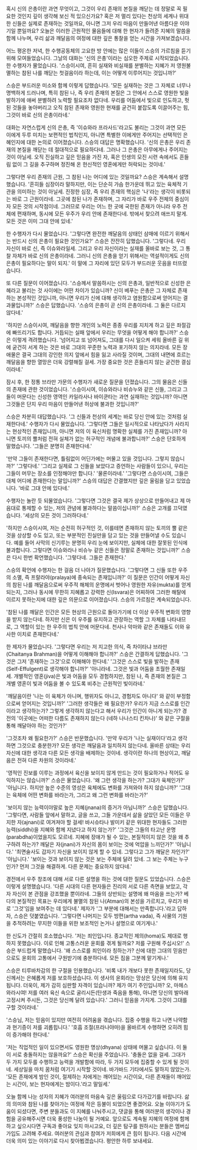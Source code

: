 

혹시 신의 은총이란 과연 무엇이고,
그것이 우리 존재의 본질을 깨닫는 데 정말로 꼭 필요한
것인지 깊이 생각해 보신 적 있으신가요? 혹은 저 멀리
있다는 천상의 세계나 위대한 신들은 실제로 존재하는
것일까요,
아니면 그저 우리 마음이 만들어낸 아름다운 이야기일
뿐일까요? 오늘은 이러한 근원적인 물음들에 대해 한
현자가 들려준 지혜의 말씀을 함께 나누며,
우리 삶과 깨달음의 여정에 대한 깊은 통찰을 얻는
시간을 가져보겠습니다.



어느 평온한 저녁,
한 수행공동체의 고요한 방 안에는 많은 이들이 스승의
가르침을 듣기 위해 모여들었습니다.
그날의 대화는 '신의 은총'이라는 심오한 주제로
시작되었습니다.
한 수행자가 물었습니다.
'스승이시여,
흔히 실재와 비실재를 분별하는 지혜가 저 영원불멸하는
참된 나를 깨닫는 첫걸음이라 하는데,
이는 어떻게 이루어지는 것입니까?'

스승은 부드러운 미소와 함께 이렇게 답했습니다.
'모든 실재하는 것은 그 자체로 너무나 명백하게
드러나며,
특히 참된 나,
즉 우리 존재의 본질은 그 안에서 스스로 영원한 빛을
발하기에 애써 분별하려 노력할 필요조차 없다네.
우리를 어둠에서 빛으로 인도하고,
헛된 것들을 놓아버리고 오직 참된 존재와 영원한 현재를
굳건히 붙잡도록 이끌어주는 힘,
그것이 바로 신의 은총이라네.'

대화는 자연스럽게 신의 은총,
즉 '이슈와라 프라사드'라고도 불리는 그것이 과연 모든
이에게 두루 미치는 보편적인 법칙인지,
아니면 특별한 이에게만 주어지는 선택적인 은혜인지에
대한 논의로 이어졌습니다.
스승의 대답은 명확했습니다.
'신의 은총은 우리 존재의 본질을 깨닫는 데 절대적으로
필요하다네.
그러나 그 은총은 아무에게나 주어지는 것이 아닐세.
오직 진실하고 깊은 믿음을 가진 자,
혹은 인생의 모진 시련 속에서도 흔들림 없이 그 길을
추구하며 정진해 온 헌신적인 영혼에게만 허락되는
것이네.'

그렇다면 우리 존재의 근원,
그 참된 나는 어디에 있는 것일까요? 스승은 계속해서
설명했습니다.
'흔히들 심장이라 말하지만,
이는 단순히 가슴 한가운데 뛰고 있는 육체적 기관을
의미하는 것이 아닐세.
진정한 심장,
즉 우리 존재의 핵심은 '나'라는 생각이 비롯되는 바로
그 근원이라네.
그곳에 참된 나가 존재하며,
그 자리가 바로 우주 전체의 중심이자 모든 것의
시작점이네.
그러므로 우리는 어느 한 곳에 국한된 존재가 아니라
우주 전체에 편재하며,
동시에 모든 우주가 우리 안에 존재한다네.
밖에서 찾으려 애쓰지 말게.
모든 것은 이미 그대 안에 있네.'

한 수행자가 다시 물었습니다.
'그렇다면 완전한 깨달음의 상태인 삼매에 이르기
위해서는 반드시 신의 은총이 필요한 것인가요?' 스승은
잔잔히 답했습니다.
'그렇다네.
우리 자신이 바로 신,
즉 이슈와라일세.
그리고 우리 자신이라는 실재를 올바로 보는 것,
그 통찰 자체가 바로 신의 은총이라네.
그러니 신의 은총을 얻기 위해서는 역설적이게도 신의
은총이 필요하다는 말이 되지.' 이 말에 그 자리에
있던 모두가 부드러운 웃음을 터뜨렸습니다.

또 다른 질문이 이어졌습니다.
'스승께서 말씀하시는 신의 은총과,
일반적으로 신성한 은혜라고 불리는 것 사이에는 어떤
차이가 있습니까? 신이 베푸는 은총은 그 자체로
존재하는 본성적인 것입니까,
아니면 우리가 신에 대해 생각하고 염원함으로써 얻어지는
결과물입니까?' 스승은 답했습니다.
'스승의 은총이 곧 신의 은총이라네.
그 둘은 다르지 않다네.'

'하지만 스승이시여,
깨달음을 향한 개인의 노력은 종종 우리를 지치게 하고
깊은 좌절감에 빠뜨리기도 합니다.
거듭되는 실패 앞에서 우리는 무엇을 어떻게 해야
합니까?' 스승은 이렇게 격려했습니다.
'넘어지고 또 넘어져도,
그대를 다시 일으켜 세워 올바른 길 위에 굳건히 서게
하는 것은 바로 그대의 꾸준한 노력과 포기하지 않는
의지라네.
모든 장애물은 결국 그대의 강인한 의지 앞에서 힘을
잃고 사라질 것이며,
그대의 내면에 흐르는 깨달음을 향한 열망은 더욱
강렬해질 걸세.
가장 중요한 것은 흔들리지 않는 굳건한 결심이라네.'

잠시 후,
한 정통 브라만 가문의 수행자가 새로운 질문을
던졌습니다.
그의 물음은 신들의 존재에 관한 것이었습니다.
'스승이시여,
이슈와라나 비슈누와 같은 신들,
그리고 그들이 머문다는 신성한 영역인 카일라사나
바이쿤타는 과연 실재하는 것입니까? 아니면 그것들은
단지 우리 마음이 만들어낸 허상에 불과한 것입니까?'

스승은 차분히 대답했습니다.
'그 신들과 천상의 세계는 바로 당신 안에 있는 것처럼
실재한다네.' 수행자가 다시 물었습니다.
'그렇다면 그들은 일시적으로 나타났다가 사라지는
현상적인 존재입니까,
아니면 저의 이 육신처럼 명확한 실체를 가진
존재입니까? 아니면 토끼의 뿔처럼 전혀 실체가 없는
허구적인 개념에 불과합니까?' 스승은 단호하게
말했습니다.
'그들은 분명히 존재한다네.'

'만약 그들이 존재한다면,
틀림없이 어딘가에는 머물고 있을 것입니다.
그렇지 않습니까?' '그렇다네.' '그리고 실제로 그
신들을 보았다고 증언하는 사람들이 있으니,
우리는 그들이 머무는 장소를 인정해야만 합니다.'
'물론이라네.' '그렇다면 스승이시여,
그들은 대체 어디에 존재한다는 말입니까?' 스승의
대답은 간결했지만 깊은 울림을 담고 있었습니다.
'바로 그대 안에 있다네.'

수행자는 놀란 듯 되물었습니다.
'그렇다면 그것은 결국 제가 상상으로 만들어내고 제
마음대로 통제할 수 있는,
저의 관념에 불과하다는 말씀이십니까?' 스승은 고개를
끄덕였습니다.
'세상의 모든 것이 그러하다네.'

'하지만 스승이시여,
저는 순전히 허구적인 것,
이를테면 존재하지 않는 토끼의 뿔 같은 것을 상상할
수도 있고,
또는 부분적인 진실만을 담고 있는 것을 만들어낼 수도
있습니다.
예를 들어 사막의 신기루는 분명히 우리 눈에 보이지만,
실체에 대한 잘못된 인식에 불과합니다.
그렇다면 이슈와라나 비슈누 같은 신들은 정말로 존재하는
것입니까?' 스승은 다시 한번 확언했습니다.
'그렇다네.
그들은 존재한다.'

스승의 확언에 수행자는 한 걸음 더 나아가
질문했습니다.
'그렇다면 그 신들 또한 우주의 소멸,
즉 프랄라야(pralaya)에 종속되는 존재입니까?'
이 질문은 인간이 어떻게 자신의 참된 나를 깨달음으로써
우주적 해체의 운명에서 벗어나 영원한
자유(mukta)를 얻게 되는지,
그러나 동시에 무한히 지혜롭고 강력한
신(Isvara)은 어찌하여 그러한 해탈에 이르지
못하는지에 대한 깊은 의문으로 이어졌습니다.
스승의 가르침은 계속되었습니다.

'참된 나를 깨달은 인간은 모든 현상의 근원으로
돌아가기에 더 이상 우주적 변화의 영향을 받지
않는다네.
하지만 신은 이 우주를 유지하고 관장하는 역할 그
자체를 나타내므로,
그 역할이 있는 한 우주의 법칙 안에 머문다네.
천사나 악마와 같은 존재들도 이와 유사한 이치로
존재한다네.'

한 제자가 물었습니다.
'그렇다면 우리는 저 지고한 의식,
즉 차이타냐 브라만(Chaitanya Brahman)을
어떻게 이해해야 합니까?' 스승은 간결하게 답했습니다.
'그것은 그저 '존재하는 그것'으로 이해해야 한다네.'
'그것은 스스로 빛을 발하는
존재(Self-Effulgent)로 생각해야 합니까?'
'아니라네.
그것은 빛과 어둠을 초월한 존재일세.
개별적인 영혼(jiva)은 빛과 어둠을 모두
경험하지만,
참된 나,
즉 존재의 본질은 그 개별 영혼이 빛과 어둠을 볼 수
있도록 비추는 근원적인 빛이라네.'

'깨달음이란 '나는 이 육체가 아니며,
행위자도 아니고,
경험자도 아니다' 와 같이 부정함으로써 얻어지는
것입니까?' '그러한 생각들은 왜 필요한가? 우리가
지금 스스로를 인간이라고 생각하는가? 그렇게 생각하지
않는다고 해서 우리가 인간이 아니게 되는가? 경전의
'이곳에는 어떠한 다름도 존재하지 않는다 (네하
나나스티 킨차나)' 와 같은 구절을 통해 깨달아야 하는
것인가?'

'그것조차 왜 필요한가?' 스승은 반문했습니다.
'만약 우리가 '나는 실재이다'라고 생각하면 그것으로
충분한가? 모든 생각은 깨달음과 일치하지 않는다네.
올바른 상태는 우리 자신에 대한 생각과 다른 모든
생각을 배제하는 것이네.
생각이란 하나의 현상이고,
깨달음은 전혀 다른 차원의 것이라네.'

'영적인 진보를 이루는 과정에서 육신을 보이지 않게
만드는 것이 필요하거나 적어도 유익하지는 않습니까?'
스승은 물었습니다.
'왜 그런 생각을 하는가? 그대가 육체인가?'
'아닙니다.
하지만 높은 수준의 영성은 육체에도 변화를 가져와야
하지 않습니까?' '그대는 육체에 어떤 변화를
바라는가,
그리고 왜 그런 변화를 바라는가?'

'보이지 않는 능력이야말로 높은 지혜(jnana)의
증거가 아닙니까?' 스승은 답했습니다.
'그렇다면,
사람들 앞에서 말하고,
글을 쓰고,
그들 가운데서 삶을 살았던 모든 이들은 무지한
자(ajnani)로 여겨져야 할 걸세! 바시슈타나
발미키 같은 위대한 현자들도 그러한
능력(siddhi)을 지혜와 함께 지녔다고 하지
않는가?' '그것은 그들의 타고난
운명(parabdha)이었을지도 모르네.
지혜에 장애가 될 수 있는,
본질적이지 않은 것을 왜 추구하려 하는가? 깨달은
자(jnani)가 자신의 몸이 보이는 것에 억압을
느끼던가?' '아닙니다.' '최면술사도 갑자기 자신을
보이지 않게 할 수 있네.
그렇다고 그가 깨달은 자인가?' '아닙니다.' '보이는
것과 보이지 않는 것은 보는 주체에 달려 있네.
그 보는 주체는 누구인가? 먼저 그것을 해결하게.
다른 문제는 중요하지 않다네.'

경전에서 우주 창조에 대해 서로 다른 설명을 하는 것에
대한 질문도 있었습니다.
스승은 이렇게 설명했습니다.
'다른 시대의 다른 현자들은 진리의 서로 다른 측면을
보았고,
각자 자신이 본 관점을 강조했을 뿐이라네.
그들의 상반되는 설명에 왜 마음을 쓰는가? 베다의
본질적인 목표는 우리에게 불멸의 참된 나(Atman)의
본성을 가르치고,
우리가 바로 '그것'임을 보여주는 데 있다네.' 제자가
'그 부분에 대해서는 만족합니다.'라고 답하자,
스승은 덧붙였습니다.
'그렇다면 나머지는 모두 방편(artha vada),
즉 사물의 기원을 추적하려는 무지한 이들을 위한
보조적인 논거나 설명으로 여기게나.'

한 신도가 간절히 호소했습니다.
'저는 죄인입니다.
종교적인 제의(homa)도 제대로 행하지 못했습니다.
이로 인해 고통스러운 윤회를 겪게 될까요? 저를 구원해
주십시오!' 스승은 부드럽게 말했습니다.
'왜 스스로를 죄인이라 칭하는가? 신에 대한 그대의
믿음만으로도 윤회의 고통에서 구원받기에 충분하다네.
모든 짐을 그분께 맡기게나.'

스승은 티루바차감의 한 구절을 인용했습니다.
'비록 내가 개보다 못한 존재일지라도,
당신께서는 은혜롭게 저를 보호하셨습니다.
이 생사의 윤회라는 망상은 당신에 의해 유지됩니다.
더욱이,
제가 감히 심판할 자격이 있습니까? 제가 여기
주인입니까? 오,
마헤스와라시여! 저를 여러 육신 속으로 굴리시든(탄생과
죽음을 통해),
아니면 당신의 발아래 고정시켜 주시든,
그것은 당신께 달려 있습니다.' 그러니 믿음을 가지게.
그것이 그대를 구할 것이라네.'

'스승님,
저는 믿음이 있지만 여전히 어려움을 겪습니다.
집중 수행을 하고 나면 나약함과 현기증이 저를
괴롭힙니다.' '호흡 조절(프라나야마)을 올바르게
수행하면 오히려 힘이 증가해야 한다네.'

'저는 직업적인 일이 있으면서도 영원한
명상(dhyana) 상태에 머물고 싶습니다.
이 둘이 서로 충돌하지는 않을까요?' 스승은 확신을
주었습니다.
'충돌은 없을 걸세.
그대가 두 가지 모두를 수행하고 능력을 개발함에 따라,
두 가지 모두에 집중할 수 있게 될 것이네.
세상일을 마치 꿈처럼 여기기 시작할 것이네.
바가바드 기타에서도 말하지 않았는가.
'모든 존재에게 밤인 것이,
절제하는 자에게는 깨어있는 시간이요,
다른 존재들이 깨어있는 시간이,
보는 현자에게는 밤이다.'라고 말일세.'



오늘 함께 나눈 성자의 지혜가 여러분의 마음속 깊은
울림으로 다가갔기를 바랍니다.
삶의 의미와 참된 나를 찾아가는 여정에 작은 등불이
되었으면 좋겠어요.
오늘 이야기가 도움이 되셨다면,
주변 분들과도 이 지혜를 나눠주시고,
댓글을 통해 여러분의 생각이나 경험을 공유해주시면 더욱
풍성한 나눔이 될 거예요.
앞으로도 계속될 지혜의 여정에 함께하고 싶으시다면
구독과 좋아요 잊지 마시고요,
더 깊은 탐구를 원하시는 분들은 멤버십 가입도 고려해
주세요.
여러분의 관심과 참여가 저희에게 큰 힘이 됩니다.
다음 시간에 더욱 의미 있는 이야기로 다시
찾아뵙겠습니다.
평안한 하루 보내세요.